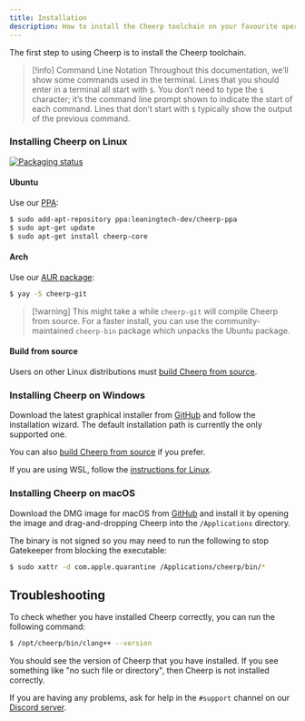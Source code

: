 ```yaml
---
title: Installation
description: How to install the Cheerp toolchain on your favourite operating system
---
```


The first step to using Cheerp is to install the Cheerp toolchain.

> [!info] Command Line Notation
> Throughout this documentation, we’ll show some commands used in the terminal. Lines that you should enter in a terminal all start with `$`. You don’t need to type the `$` character; it’s the command line prompt shown to indicate the start of each command. Lines that don’t start with `$` typically show the output of the previous command.

### Installing Cheerp on Linux

[![Packaging status](https://repology.org/badge/vertical-allrepos/cheerp.svg)](https://repology.org/project/cheerp/versions)

#### Ubuntu

Use our [PPA](https://launchpad.net/~leaningtech-dev/+archive/ubuntu/cheerp-ppa):

```sh
$ sudo add-apt-repository ppa:leaningtech-dev/cheerp-ppa
$ sudo apt-get update
$ sudo apt-get install cheerp-core
```

#### Arch

Use our [AUR package](https://aur.archlinux.org/packages/cheerp-git):

```sh
$ yay -S cheerp-git
```

> [!warning] This might take a while
> `cheerp-git` will compile Cheerp from source. For a faster install, you can use the community-maintained `cheerp-bin` package which unpacks the Ubuntu package.

<!-- TODO: Nix -->

#### Build from source

Users on other Linux distributions must [build Cheerp from source](/docs/building-from-source/linux).

### Installing Cheerp on Windows

Download the latest graphical installer from [GitHub](https://github.com/leaningtech/cheerp-meta/releases) and follow the installation wizard. The default installation path is currently the only supported one.

You can also [build Cheerp from source](/docs/building-from-source/windows) if you prefer.

If you are using WSL, follow the [instructions for Linux](#installing-cheerp-on-linux).

### Installing Cheerp on macOS

<!-- TODO: brew -->

Download the DMG image for macOS from [GitHub](https://github.com/leaningtech/cheerp-meta/releases) and install it by opening the image and drag-and-dropping Cheerp into the `/Applications` directory.

The binary is not signed so you may need to run the following to stop Gatekeeper from blocking the executable:

```sh
$ sudo xattr -d com.apple.quarantine /Applications/cheerp/bin/*
```

## Troubleshooting

To check whether you have installed Cheerp correctly, you can run the following command:

```sh
$ /opt/cheerp/bin/clang++ --version
```

You should see the version of Cheerp that you have installed. If you see something like "no such file or directory", then Cheerp is not installed correctly.

If you are having any problems, ask for help in the `#support` channel on our [Discord server](https://discord.leaningtech.com).
